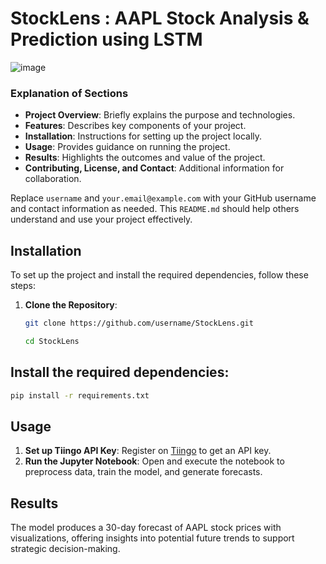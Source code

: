 # StockLens : AAPL Stock Analysis & Prediction using LSTM

![image](https://github.com/user-attachments/assets/d27c446a-d642-42c8-9688-0b60282b6038)



### Explanation of Sections

- **Project Overview**: Briefly explains the purpose and technologies.
- **Features**: Describes key components of your project.
- **Installation**: Instructions for setting up the project locally.
- **Usage**: Provides guidance on running the project.
- **Results**: Highlights the outcomes and value of the project.
- **Contributing, License, and Contact**: Additional information for collaboration.

Replace `username` and `your.email@example.com` with your GitHub username and contact information as needed. This `README.md` should help others understand and use your project effectively.


## Installation

To set up the project and install the required dependencies, follow these steps:

1. **Clone the Repository**:
   ```bash
   git clone https://github.com/username/StockLens.git
   ```
    ```bash
   cd StockLens
   ```


## Install the required dependencies:
```bash
pip install -r requirements.txt
```


## Usage

1. **Set up Tiingo API Key**: Register on [Tiingo](https://www.tiingo.com/) to get an API key.
2. **Run the Jupyter Notebook**: Open and execute the notebook to preprocess data, train the model, and generate forecasts.



## Results
The model produces a 30-day forecast of AAPL stock prices with visualizations, offering insights into potential future trends to support strategic decision-making.
